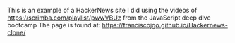 This is an example of a HackerNews site  I did using the videos of https://scrimba.com/playlist/pwwVBUz from the JavaScript deep dive bootcamp  The page is found at: https://franciscojgo.github.io/Hackernews-clone/
